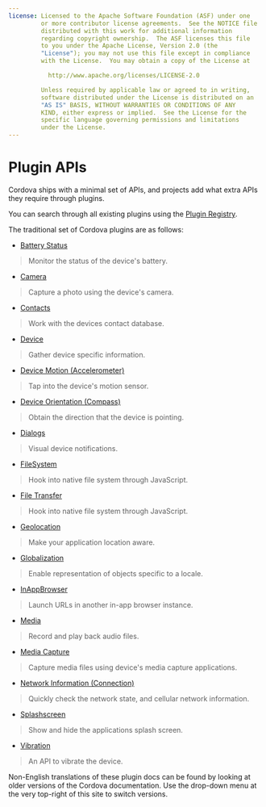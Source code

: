 ```yaml
---
license: Licensed to the Apache Software Foundation (ASF) under one
         or more contributor license agreements.  See the NOTICE file
         distributed with this work for additional information
         regarding copyright ownership.  The ASF licenses this file
         to you under the Apache License, Version 2.0 (the
         "License"); you may not use this file except in compliance
         with the License.  You may obtain a copy of the License at

           http://www.apache.org/licenses/LICENSE-2.0

         Unless required by applicable law or agreed to in writing,
         software distributed under the License is distributed on an
         "AS IS" BASIS, WITHOUT WARRANTIES OR CONDITIONS OF ANY
         KIND, either express or implied.  See the License for the
         specific language governing permissions and limitations
         under the License.
---
```


# Plugin APIs

Cordova ships with a minimal set of APIs, and projects add what extra APIs they require through plugins.

You can search through all existing plugins using the [Plugin Registry](http://plugins.cordova.io/).

The traditional set of Cordova plugins are as follows:

- [Battery Status](https://github.com/apache/cordova-plugin-battery-status/blob/master/README.md)
> Monitor the status of the device's battery.

- [Camera](https://github.com/apache/cordova-plugin-camera/blob/master/README.md)
> Capture a photo using the device's camera.

- [Contacts](https://github.com/apache/cordova-plugin-contacts/blob/master/README.md)
> Work with the devices contact database.

- [Device](https://github.com/apache/cordova-plugin-device/blob/master/README.md)
> Gather device specific information.

- [Device Motion (Accelerometer)](https://github.com/apache/cordova-plugin-device-motion/blob/master/README.md)
> Tap into the device's motion sensor.

- [Device Orientation (Compass)](https://github.com/apache/cordova-plugin-device-orientation/blob/master/README.md)
> Obtain the direction that the device is pointing.

- [Dialogs](https://github.com/apache/cordova-plugin-dialogs/blob/master/README.md)
> Visual device notifications.

- [FileSystem](https://github.com/apache/cordova-plugin-file/blob/master/README.md)
> Hook into native file system through JavaScript.

- [File Transfer](https://github.com/apache/cordova-plugin-file-transfer/blob/master/README.md)
> Hook into native file system through JavaScript.

- [Geolocation](https://github.com/apache/cordova-plugin-geolocation/blob/master/README.md)
> Make your application location aware.

- [Globalization](https://github.com/apache/cordova-plugin-globalization/blob/master/README.md)
> Enable representation of objects specific to a locale.

- [InAppBrowser](https://github.com/apache/cordova-plugin-inappbrowser/blob/master/README.md)
> Launch URLs in another in-app browser instance.

- [Media](https://github.com/apache/cordova-plugin-media/blob/master/README.md)
> Record and play back audio files.

- [Media Capture](https://github.com/apache/cordova-plugin-media-capture/blob/master/README.md)
> Capture media files using device's media capture applications.

- [Network Information (Connection)](https://github.com/apache/cordova-plugin-network-information/blob/master/README.md)
> Quickly check the network state, and cellular network information.

- [Splashscreen](https://github.com/apache/cordova-plugin-splashscreen/blob/master/README.md)
> Show and hide the applications splash screen.

- [Vibration](https://github.com/apache/cordova-plugin-vibration/blob/master/README.md)
> An API to vibrate the device.

Non-English translations of these plugin docs can be found by looking at older versions of the Cordova documentation. Use the drop-down menu at the very top-right of this site to switch versions.

